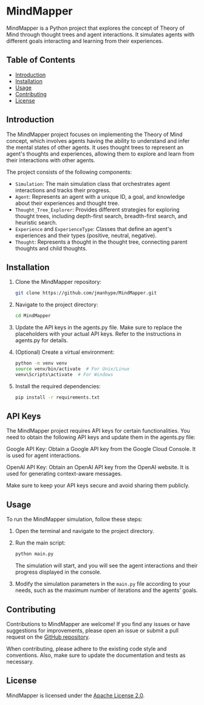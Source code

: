 # MindMapper

MindMapper is a Python project that explores the concept of Theory of Mind through thought trees and agent interactions. It simulates agents with different goals interacting and learning from their experiences.

## Table of Contents

- [Introduction](#introduction)
- [Installation](#installation)
- [Usage](#usage)
- [Contributing](#contributing)
- [License](#license)

## Introduction

The MindMapper project focuses on implementing the Theory of Mind concept, which involves agents having the ability to understand and infer the mental states of other agents. It uses thought trees to represent an agent's thoughts and experiences, allowing them to explore and learn from their interactions with other agents.

The project consists of the following components:

- `Simulation`: The main simulation class that orchestrates agent interactions and tracks their progress.
- `Agent`: Represents an agent with a unique ID, a goal, and knowledge about their experiences and thought tree.
- `Thought_Tree_Explorer`: Provides different strategies for exploring thought trees, including depth-first search, breadth-first search, and heuristic search.
- `Experience` and `ExperienceType`: Classes that define an agent's experiences and their types (positive, neutral, negative).
- `Thought`: Represents a thought in the thought tree, connecting parent thoughts and child thoughts.

## Installation

1. Clone the MindMapper repository:

   ```bash
   git clone https://github.com/jmanhype/MindMapper.git
   ```

2. Navigate to the project directory:

   ```bash
   cd MindMapper
   ```

3. Update the API keys in the agents.py file.
   Make sure to replace the placeholders with your actual API keys.
   Refer to the instructions in agents.py for details.
   
4. (Optional) Create a virtual environment:
   
   ```bash
   python -m venv venv
   source venv/bin/activate  # For Unix/Linux
   venv\Scripts\activate  # For Windows
   ```

5. Install the required dependencies:

   ```bash
   pip install -r requirements.txt
   ```
   
## API Keys

The MindMapper project requires API keys for certain functionalities. You need to obtain the following API keys and update them in the agents.py file:

Google API Key: Obtain a Google API key from the Google Cloud Console. It is used for agent interactions.

OpenAI API Key: Obtain an OpenAI API key from the OpenAI website. It is used for generating context-aware messages.

Make sure to keep your API keys secure and avoid sharing them publicly.

## Usage

To run the MindMapper simulation, follow these steps:

1. Open the terminal and navigate to the project directory.

2. Run the main script:

   ```bash
   python main.py
   ```

   The simulation will start, and you will see the agent interactions and their progress displayed in the console.

3. Modify the simulation parameters in the `main.py` file according to your needs, such as the maximum number of iterations and the agents' goals.

## Contributing

Contributions to MindMapper are welcome! If you find any issues or have suggestions for improvements, please open an issue or submit a pull request on the [GitHub repository](https://github.com/jmanhype/MindMapper).

When contributing, please adhere to the existing code style and conventions. Also, make sure to update the documentation and tests as necessary.

## License

MindMapper is licensed under the [Apache License 2.0](LICENSE).
